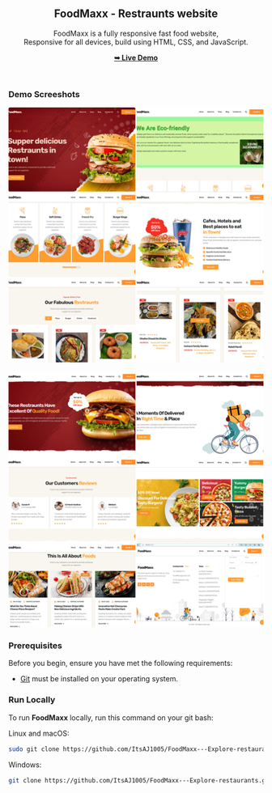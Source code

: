 <div align="center">
  


  <br />

  <h2 align="center">FoodMaxx - Restraunts website</h2>

  FoodMaxx is a fully responsive fast food website, <br />Responsive for all devices, build using HTML, CSS, and JavaScript.

  <a href=""><strong>➥ Live Demo</strong></a>

</div>

<br />

### Demo Screeshots

![Foodie Desktop Demo](./readme-images/img%201.png "Desktop Demo")
<br><br>
![Foodie Desktop Demo](./readme-images/img%202.png "Desktop Demo")

### Prerequisites

Before you begin, ensure you have met the following requirements:

* [Git](https://git-scm.com/downloads "Download Git") must be installed on your operating system.

### Run Locally

To run **FoodMaxx** locally, run this command on your git bash:

Linux and macOS:

```bash
sudo git clone https://github.com/ItsAJ1005/FoodMaxx---Explore-restaurants.git
```

Windows:

```bash
git clone https://github.com/ItsAJ1005/FoodMaxx---Explore-restaurants.git
```


